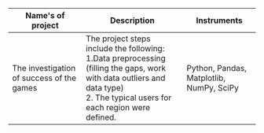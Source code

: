 | Name's of project                         | Description                                                                                                                                                                         |                              Instruments |
|-------------------------------------------|-------------------------------------------------------------------------------------------------------------------------------------------------------------------------------------|------------------------------------------|
| The investigation of success of the games | The project steps include the following:<br/> 1.Data preprocessing (filling the gaps, work with data outliers and data type)<br/>2. The typical users for each region were defined. | Python, Pandas, Matplotlib, NumPy, SciPy |                                                                                                                                                                                                              |                                                 |